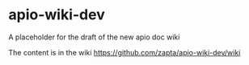 # apio-wiki-dev
A placeholder for the draft of the new apio doc wiki

The content is in the wiki https://github.com/zapta/apio-wiki-dev/wiki

